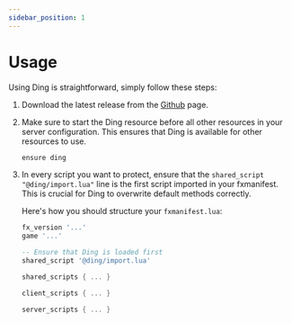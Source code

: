 ```yaml
---
sidebar_position: 1
---
```


# Usage

Using Ding is straightforward, simply follow these steps:

1. Download the latest release from the [Github](https://github.com/borisnliscool/ding) page.

2. Make sure to start the Ding resource before all other resources in your server configuration. This ensures that Ding is available for other resources to use.

   ```bash
   ensure ding
   ```

3. In every script you want to protect, ensure that the `shared_script "@ding/import.lua"` line is the first script imported in your fxmanifest. This is crucial for Ding to overwrite default methods correctly.

   Here's how you should structure your `fxmanifest.lua`:

   ```lua
   fx_version '...'
   game '...'

   -- Ensure that Ding is loaded first
   shared_script '@ding/import.lua'

   shared_scripts { ... }

   client_scripts { ... }

   server_scripts { ... }
   ```
